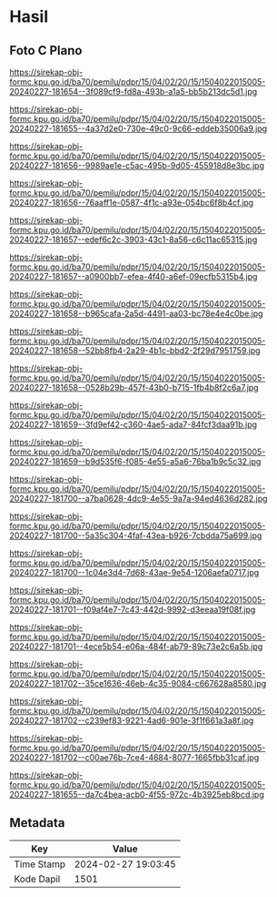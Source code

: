 # Hasil

## Foto C Plano

https://sirekap-obj-formc.kpu.go.id/ba70/pemilu/pdpr/15/04/02/20/15/1504022015005-20240227-181654--3f089cf9-fd8a-493b-a1a5-bb5b213dc5d1.jpg

https://sirekap-obj-formc.kpu.go.id/ba70/pemilu/pdpr/15/04/02/20/15/1504022015005-20240227-181655--4a37d2e0-730e-49c0-9c66-eddeb35006a9.jpg

https://sirekap-obj-formc.kpu.go.id/ba70/pemilu/pdpr/15/04/02/20/15/1504022015005-20240227-181656--9989ae1e-c5ac-495b-9d05-455918d8e3bc.jpg

https://sirekap-obj-formc.kpu.go.id/ba70/pemilu/pdpr/15/04/02/20/15/1504022015005-20240227-181656--76aaff1e-0587-4f1c-a93e-054bc6f8b4cf.jpg

https://sirekap-obj-formc.kpu.go.id/ba70/pemilu/pdpr/15/04/02/20/15/1504022015005-20240227-181657--edef6c2c-3903-43c1-8a56-c6c11ac65315.jpg

https://sirekap-obj-formc.kpu.go.id/ba70/pemilu/pdpr/15/04/02/20/15/1504022015005-20240227-181657--a0900bb7-efea-4f40-a6ef-09ecfb5315b4.jpg

https://sirekap-obj-formc.kpu.go.id/ba70/pemilu/pdpr/15/04/02/20/15/1504022015005-20240227-181658--b965cafa-2a5d-4491-aa03-bc78e4e4c0be.jpg

https://sirekap-obj-formc.kpu.go.id/ba70/pemilu/pdpr/15/04/02/20/15/1504022015005-20240227-181658--52bb8fb4-2a29-4b1c-bbd2-2f29d7951759.jpg

https://sirekap-obj-formc.kpu.go.id/ba70/pemilu/pdpr/15/04/02/20/15/1504022015005-20240227-181658--0528b29b-457f-43b0-b715-1fb4b8f2c6a7.jpg

https://sirekap-obj-formc.kpu.go.id/ba70/pemilu/pdpr/15/04/02/20/15/1504022015005-20240227-181659--3fd9ef42-c360-4ae5-ada7-84fcf3daa91b.jpg

https://sirekap-obj-formc.kpu.go.id/ba70/pemilu/pdpr/15/04/02/20/15/1504022015005-20240227-181659--b9d535f6-f085-4e55-a5a6-76ba1b9c5c32.jpg

https://sirekap-obj-formc.kpu.go.id/ba70/pemilu/pdpr/15/04/02/20/15/1504022015005-20240227-181700--a7ba0628-4dc9-4e55-9a7a-94ed4636d282.jpg

https://sirekap-obj-formc.kpu.go.id/ba70/pemilu/pdpr/15/04/02/20/15/1504022015005-20240227-181700--5a35c304-4faf-43ea-b926-7cbdda75a699.jpg

https://sirekap-obj-formc.kpu.go.id/ba70/pemilu/pdpr/15/04/02/20/15/1504022015005-20240227-181700--1c04e3d4-7d68-43ae-9e54-1206aefa0717.jpg

https://sirekap-obj-formc.kpu.go.id/ba70/pemilu/pdpr/15/04/02/20/15/1504022015005-20240227-181701--f09af4e7-7c43-442d-9992-d3eeaa19f08f.jpg

https://sirekap-obj-formc.kpu.go.id/ba70/pemilu/pdpr/15/04/02/20/15/1504022015005-20240227-181701--4ece5b54-e06a-484f-ab79-89c73e2c6a5b.jpg

https://sirekap-obj-formc.kpu.go.id/ba70/pemilu/pdpr/15/04/02/20/15/1504022015005-20240227-181702--35ce1636-46eb-4c35-9084-c667628a8580.jpg

https://sirekap-obj-formc.kpu.go.id/ba70/pemilu/pdpr/15/04/02/20/15/1504022015005-20240227-181702--c239ef83-9221-4ad6-901e-3f1f661a3a8f.jpg

https://sirekap-obj-formc.kpu.go.id/ba70/pemilu/pdpr/15/04/02/20/15/1504022015005-20240227-181702--c00ae76b-7ce4-4684-8077-1665fbb31caf.jpg

https://sirekap-obj-formc.kpu.go.id/ba70/pemilu/pdpr/15/04/02/20/15/1504022015005-20240227-181655--da7c4bea-acb0-4f55-972c-4b3925eb8bcd.jpg


## Metadata

| Key        | Value               |
| ---------- | ------------------- |
| Time Stamp | 2024-02-27 19:03:45 |
| Kode Dapil | 1501                |



